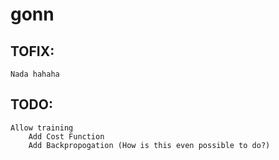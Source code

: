 # gonn
## TOFIX:
    Nada hahaha
## TODO:
    Allow training
        Add Cost Function
        Add Backpropogation (How is this even possible to do?)
